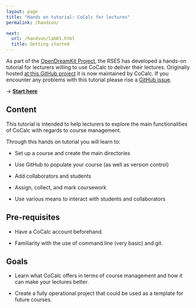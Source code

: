 ```yaml
---
layout: page
title: "Hands on tutorial: CoCalc for lectures"
permalink: /handson/

next:
  url: /handson/lab01.html
  title: Getting started
---
```


As part of the [OpenDreamKit Project](http://opendreamkit.org),
the RSES has developed a hands-on tutorial for lecturers willing to use CoCalc to deliver their lectures.
Originally hosted [at this GitHub project](https://github.com/trallard/SMC_HandsOn)
it is now maintained by CoCalc.
If you encounter any problems with this tutorial please rise a [GitHub issue](https://github.com/sagemathinc/cocalc_tutorial).

→ **[Start here](/handson/lab01.html)**

## Content

This tutorial is intended to help lecturers to explore the main functionalities of CoCalc with regards to course management.

Through this hands on tutorial you will learn to:

- Set up a course and create the main directories

- Use GitHub to populate your course (as well as version control)

- Add collaborators and students

- Assign, collect, and mark coursework

- Use various means to interact with students and collaborators

## Pre-requisites

- Have a CoCalc account beforehand.

- Familiarity with the use of command line (very basic) and git.

## Goals
* Learn what CoCalc offers in terms of course management and how it can make your lectures better.

* Create a fully operational project that could be used as a template for future courses.
